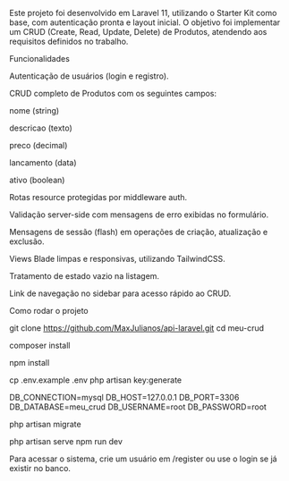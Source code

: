 Este projeto foi desenvolvido em Laravel 11, utilizando o Starter Kit como base, com autenticação pronta e layout inicial.
O objetivo foi implementar um CRUD (Create, Read, Update, Delete) de Produtos, atendendo aos requisitos definidos no trabalho.

Funcionalidades

Autenticação de usuários (login e registro).

CRUD completo de Produtos com os seguintes campos:

nome (string)

descricao (texto)

preco (decimal)

lancamento (data)

ativo (boolean)

Rotas resource protegidas por middleware auth.

Validação server-side com mensagens de erro exibidas no formulário.

Mensagens de sessão (flash) em operações de criação, atualização e exclusão.

Views Blade limpas e responsivas, utilizando TailwindCSS.

Tratamento de estado vazio na listagem.

Link de navegação no sidebar para acesso rápido ao CRUD.



Como rodar o projeto

git clone <https://github.com/MaxJulianos/api-laravel.git>
cd meu-crud

composer install

npm install

cp .env.example .env
php artisan key:generate


DB_CONNECTION=mysql
DB_HOST=127.0.0.1
DB_PORT=3306
DB_DATABASE=meu_crud
DB_USERNAME=root
DB_PASSWORD=root

php artisan migrate

php artisan serve
npm run dev

Para acessar o sistema, crie um usuário em /register ou use o login se já existir no banco.



